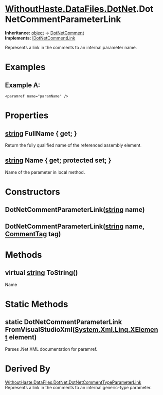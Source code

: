 # [WithoutHaste.DataFiles.DotNet](TableOfContents.WithoutHaste.DataFiles.DotNet.md).DotNetCommentParameterLink

**Inheritance:** [object](https://docs.microsoft.com/en-us/dotnet/api/system.object) → [DotNetComment](WithoutHaste.DataFiles.DotNet.DotNetComment.md)  
**Implements:** [IDotNetCommentLink](WithoutHaste.DataFiles.DotNet.IDotNetCommentLink.md)  

Represents a link in the comments to an internal parameter name.  

# Examples

## Example A:

`<paramref name="paramName" />`  

# Properties

## [string](https://docs.microsoft.com/en-us/dotnet/api/system.string) FullName { get; }

Return the fully qualified name of the referenced assembly element.  

## [string](https://docs.microsoft.com/en-us/dotnet/api/system.string) Name { get; protected set; }

Name of the parameter in local method.  

# Constructors

## DotNetCommentParameterLink([string](https://docs.microsoft.com/en-us/dotnet/api/system.string) name)

## DotNetCommentParameterLink([string](https://docs.microsoft.com/en-us/dotnet/api/system.string) name, [CommentTag](WithoutHaste.DataFiles.DotNet.CommentTag.md) tag)

# Methods

## virtual [string](https://docs.microsoft.com/en-us/dotnet/api/system.string) ToString()

Name  

# Static Methods

## static DotNetCommentParameterLink FromVisualStudioXml([System.Xml.Linq.XElement](https://docs.microsoft.com/en-us/dotnet/api/system.xml.linq.xelement) element)

Parses .Net XML documentation for paramref.  

# Derived By

[WithoutHaste.DataFiles.DotNet.DotNetCommentTypeParameterLink](WithoutHaste.DataFiles.DotNet.DotNetCommentTypeParameterLink.md)  
Represents a link in the comments to an internal generic-type parameter.  

